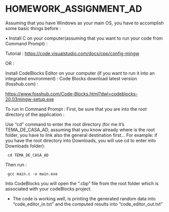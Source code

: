# HOMEWORK_ASSIGNMENT_AD


Assuming that you have Windows as your main OS, you have to accomplish some basic things before : 

• Install C on your computer(assuming that you want to run your code from Command Prompt) :

Tutorial : https://code.visualstudio.com/docs/cpp/config-mingw

OR :

Install CodeBlocks Editor on your computer (if you want to run it into an integrated environment) : Code Blocks download latest version (fosshub.com) : 

https://www.fosshub.com/Code-Blocks.html?dwl=codeblocks-20.03mingw-setup.exe

To run in Command Prompt : First, be sure that you are into the root directory of the application :

Use “cd” command to enter the root directory (for me it’s TEMA_DE_CASA_AD, assuming that you know already where is the root folder, you have to link also the general destination first… For example: if you have the root directory into Downloads, you will use cd to enter into Downloads folder):

     cd TEMA_DE_CASA_AD
     
Then run :

     gcc main.c -o main.exe

Into CodeBlocks you will open the “.cbp” file from the root folder which is associated with your codeBlocks project.

* The code is working well, is printing the generated random data into “code_editor_in.txt” and the computed results into “code_editor_out.txt”
